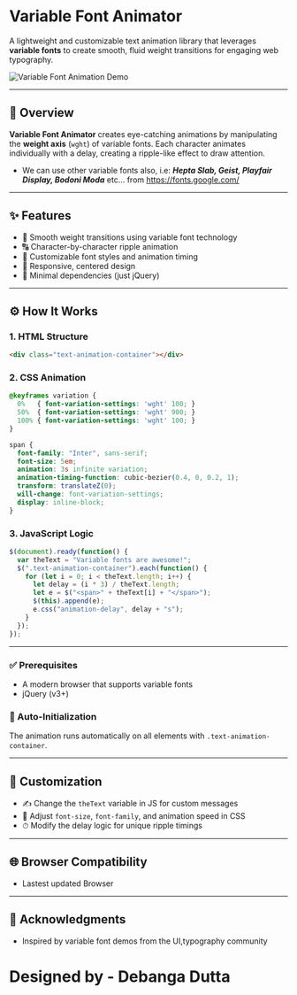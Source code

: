# Variable Font Animator

A lightweight and customizable text animation library that leverages **variable fonts** to create smooth, fluid weight transitions for engaging web typography.

![Variable Font Animation Demo](demo-animation.gif)

---

## 🚀 Overview

**Variable Font Animator** creates eye-catching animations by manipulating the **weight axis** (`wght`) of variable fonts. Each character animates individually with a delay, creating a ripple-like effect to draw attention.

- We can use other variable fonts also, i.e: ***Hepta Slab, Geist, Playfair Display, Bodoni Moda*** etc... from https://fonts.google.com/

---

## ✨ Features

- 🎯 Smooth weight transitions using variable font technology
- 🔠 Character-by-character ripple animation
- 🎨 Customizable font styles and animation timing
- 📱 Responsive, centered design
- 🧹 Minimal dependencies (just jQuery)

---

## ⚙️ How It Works

### 1. HTML Structure

```html
<div class="text-animation-container"></div>
```

### 2. CSS Animation

```css
@keyframes variation {
  0%   { font-variation-settings: 'wght' 100; }
  50%  { font-variation-settings: 'wght' 900; }
  100% { font-variation-settings: 'wght' 100; }
}

span {
  font-family: "Inter", sans-serif;
  font-size: 5em;
  animation: 3s infinite variation;
  animation-timing-function: cubic-bezier(0.4, 0, 0.2, 1);
  transform: translateZ(0);
  will-change: font-variation-settings;
  display: inline-block;
}
```

### 3. JavaScript Logic

```javascript
$(document).ready(function() {
  var theText = "Variable fonts are awesome!";
  $(".text-animation-container").each(function() {
    for (let i = 0; i < theText.length; i++) {
      let delay = (i * 3) / theText.length;
      let e = $("<span>" + theText[i] + "</span>");
      $(this).append(e);
      e.css("animation-delay", delay + "s");
    }
  });
});
```

---


### ✅ Prerequisites

- A modern browser that supports variable fonts
- jQuery (v3+)


### 🔄 Auto-Initialization

The animation runs automatically on all elements with `.text-animation-container`.

---

## 🎠 Customization

- ✍️ Change the `theText` variable in JS for custom messages
- 🧠 Adjust `font-size`, `font-family`, and animation speed in CSS
- ⏱ Modify the delay logic for unique ripple timings

---

## 🌐 Browser Compatibility

- Lastest updated Browser

---

## 🙏 Acknowledgments

- Inspired by variable font demos from the UI,typography community

# **Designed by** - Debanga Dutta

